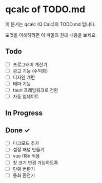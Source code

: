 # qcalc of TODO.md

이 문서는 qcalc (Q Calc)의 TODO.md 입니다.

포맷을 이해하려면 이 파일의 원래 내용을 보세요.

## Todo

- [ ] 프로그래머 계산기
- [ ] 광고 기능 (수익화)
- [ ] 디자인 개편
- [ ] 테마 기능
- [ ] tauri 프래임워크로 전환
- [ ] 자동 업데이트

## In Progress

## Done ✓

- [ ] 다크모드 추가
- [ ] 설정 패널 만들기
- [ ] vue i18n 적용
- [ ] 창 크기 변경 가능하도록
- [ ] 단위 변환기
- [ ] 통화 환전기
